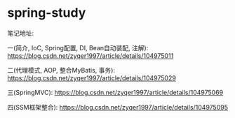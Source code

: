 # spring-study
笔记地址:

一(简介, IoC, Spring配置, DI, Bean自动装配, 注解): https://blog.csdn.net/zyqer1997/article/details/104975011

二(代理模式, AOP, 整合MyBatis, 事务): https://blog.csdn.net/zyqer1997/article/details/104975029

三(SpringMVC): https://blog.csdn.net/zyqer1997/article/details/104975069

四(SSM框架整合): https://blog.csdn.net/zyqer1997/article/details/104975095